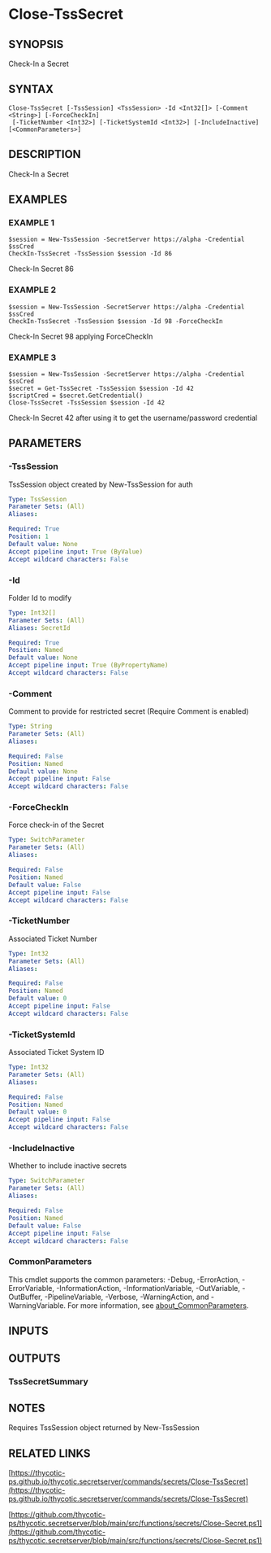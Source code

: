# Close-TssSecret

## SYNOPSIS
Check-In a Secret

## SYNTAX

```
Close-TssSecret [-TssSession] <TssSession> -Id <Int32[]> [-Comment <String>] [-ForceCheckIn]
 [-TicketNumber <Int32>] [-TicketSystemId <Int32>] [-IncludeInactive] [<CommonParameters>]
```

## DESCRIPTION
Check-In a Secret

## EXAMPLES

### EXAMPLE 1
```
$session = New-TssSession -SecretServer https://alpha -Credential $ssCred
CheckIn-TssSecret -TssSession $session -Id 86
```

Check-In Secret 86

### EXAMPLE 2
```
$session = New-TssSession -SecretServer https://alpha -Credential $ssCred
CheckIn-TssSecret -TssSession $session -Id 98 -ForceCheckIn
```

Check-In Secret 98 applying ForceCheckIn

### EXAMPLE 3
```
$session = New-TssSession -SecretServer https://alpha -Credential $ssCred
$secret = Get-TssSecret -TssSession $session -Id 42
$scriptCred = $secret.GetCredential()
Close-TssSecret -TssSession $session -Id 42
```

Check-In Secret 42 after using it to get the username/password credential

## PARAMETERS

### -TssSession
TssSession object created by New-TssSession for auth

```yaml
Type: TssSession
Parameter Sets: (All)
Aliases:

Required: True
Position: 1
Default value: None
Accept pipeline input: True (ByValue)
Accept wildcard characters: False
```

### -Id
Folder Id to modify

```yaml
Type: Int32[]
Parameter Sets: (All)
Aliases: SecretId

Required: True
Position: Named
Default value: None
Accept pipeline input: True (ByPropertyName)
Accept wildcard characters: False
```

### -Comment
Comment to provide for restricted secret (Require Comment is enabled)

```yaml
Type: String
Parameter Sets: (All)
Aliases:

Required: False
Position: Named
Default value: None
Accept pipeline input: False
Accept wildcard characters: False
```

### -ForceCheckIn
Force check-in of the Secret

```yaml
Type: SwitchParameter
Parameter Sets: (All)
Aliases:

Required: False
Position: Named
Default value: False
Accept pipeline input: False
Accept wildcard characters: False
```

### -TicketNumber
Associated Ticket Number

```yaml
Type: Int32
Parameter Sets: (All)
Aliases:

Required: False
Position: Named
Default value: 0
Accept pipeline input: False
Accept wildcard characters: False
```

### -TicketSystemId
Associated Ticket System ID

```yaml
Type: Int32
Parameter Sets: (All)
Aliases:

Required: False
Position: Named
Default value: 0
Accept pipeline input: False
Accept wildcard characters: False
```

### -IncludeInactive
Whether to include inactive secrets

```yaml
Type: SwitchParameter
Parameter Sets: (All)
Aliases:

Required: False
Position: Named
Default value: False
Accept pipeline input: False
Accept wildcard characters: False
```

### CommonParameters
This cmdlet supports the common parameters: -Debug, -ErrorAction, -ErrorVariable, -InformationAction, -InformationVariable, -OutVariable, -OutBuffer, -PipelineVariable, -Verbose, -WarningAction, and -WarningVariable. For more information, see [about_CommonParameters](http://go.microsoft.com/fwlink/?LinkID=113216).

## INPUTS

## OUTPUTS

### TssSecretSummary
## NOTES
Requires TssSession object returned by New-TssSession

## RELATED LINKS

[https://thycotic-ps.github.io/thycotic.secretserver/commands/secrets/Close-TssSecret](https://thycotic-ps.github.io/thycotic.secretserver/commands/secrets/Close-TssSecret)

[https://github.com/thycotic-ps/thycotic.secretserver/blob/main/src/functions/secrets/Close-Secret.ps1](https://github.com/thycotic-ps/thycotic.secretserver/blob/main/src/functions/secrets/Close-Secret.ps1)

